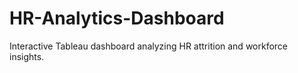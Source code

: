 # HR-Analytics-Dashboard
Interactive Tableau dashboard analyzing HR attrition and workforce insights.
